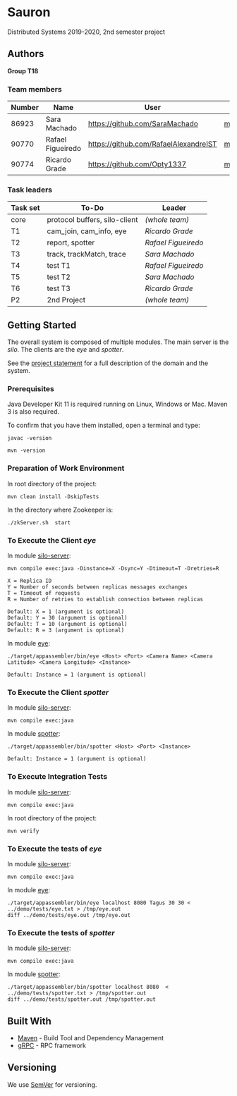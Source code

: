 # Sauron

Distributed Systems 2019-2020, 2nd semester project

## Authors
**Group T18**

### Team members
| Number | Name | User | Email |
|--------|-------------------|-----------------------------------------|-----------------------------------------------------------------|
| 86923  | Sara Machado      | <https://github.com/SaraMachado>        | <mailto:sara.f.machado@tecnico.ulisboa.pt>                      |
| 90770  | Rafael Figueiredo | <https://github.com/RafaelAlexandreIST> | <mailto:rafael.alexandre.roberto.figueiredo@tecnico.ulisboa.pt> |
| 90774  | Ricardo Grade     | <https://github.com/Opty1337>           | <mailto:ricardo.grade@tecnico.ulisboa.pt>                       |

### Task leaders
| Task set | To-Do | Leader |
| ---------|-------------------------------| --------------------|
| core     | protocol buffers, silo-client | _(whole team)_      |
| T1       | cam_join, cam_info, eye       | _Ricardo Grade_     |
| T2       | report, spotter               | _Rafael Figueiredo_ |
| T3       | track, trackMatch, trace      | _Sara Machado_      |
| T4       | test T1                       | _Rafael Figueiredo_ |
| T5       | test T2                       | _Sara Machado_      |
| T6       | test T3                       | _Ricardo Grade_     |
| P2       | 2nd Project                   | _(whole team)_      |

## Getting Started

The overall system is composed of multiple modules.
The main server is the _silo_.
The clients are the _eye_ and _spotter_.

See the [project statement](https://github.com/tecnico-distsys/Sauron/blob/master/README.md) for a full description of the domain and the system.

### Prerequisites

Java Developer Kit 11 is required running on Linux, Windows or Mac.
Maven 3 is also required.

To confirm that you have them installed, open a terminal and type:

```
javac -version

mvn -version
```

### Preparation of Work Environment
In root directory of the project:
```
mvn clean install -DskipTests
```

In the directory where Zookeeper is:
```
./zkServer.sh  start
```

### To Execute the Client *eye*
In module [silo-server](silo-server/):
```
mvn compile exec:java -Dinstance=X -Dsync=Y -Dtimeout=T -Dretries=R

X = Replica ID
Y = Number of seconds between replicas messages exchanges
T = Timeout of requests
R = Number of retries to establish connection between replicas

Default: X = 1 (argument is optional)
Default: Y = 30 (argument is optional)
Default: T = 10 (argument is optional)
Default: R = 3 (argument is optional)
```
In module [eye](eye/):
```
./target/appassembler/bin/eye <Host> <Port> <Camera Name> <Camera Latitude> <Camera Longitude> <Instance>

Default: Instance = 1 (argument is optional)
```

### To Execute the Client *spotter*
In module [silo-server](silo-server/):
```
mvn compile exec:java
```
In module [spotter](spotter/):
```
./target/appassembler/bin/spotter <Host> <Port> <Instance>

Default: Instance = 1 (argument is optional)
```

### To Execute Integration Tests
In module [silo-server](silo-server/):
```
mvn compile exec:java
```
In root directory of the project:
```
mvn verify
```

### To Execute the tests of *eye*
In module [silo-server](silo-server/):
```
mvn compile exec:java
```
In module [eye](eye/):
```
./target/appassembler/bin/eye localhost 8080 Tagus 30 30 < ../demo/tests/eye.txt > /tmp/eye.out
diff ../demo/tests/eye.out /tmp/eye.out
```

### To Execute the tests of *spotter*
In module [silo-server](silo-server/):
```
mvn compile exec:java
```
In module [spotter](spotter/):
```
./target/appassembler/bin/spotter localhost 8080  < ../demo/tests/spotter.txt > /tmp/spotter.out
diff ../demo/tests/spotter.out /tmp/spotter.out
```

## Built With
* [Maven](https://maven.apache.org/) - Build Tool and Dependency Management
* [gRPC](https://grpc.io/) - RPC framework

## Versioning
We use [SemVer](http://semver.org/) for versioning. 
